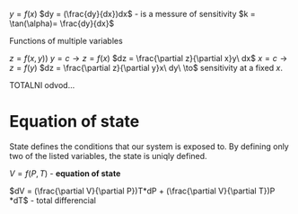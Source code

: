 $y = f(x)$
$dy = (\frac{dy}{dx})dx$ - is a messure of sensitivity
$k = \tan(\alpha)= \frac{dy}{dx}$

Functions of multiple variables

$z = f(x,y))$
$y = c \to z = f(x)$
$dz = \frac{\partial z}{\partial x}y\ dx$
$x = c \to z = f(y)$
$dz = \frac{\partial z}{\partial y}x\ dy\ \to$ sensitivity at a fixed $x$.

TOTALNI odvod...


# Equation of state

State defines the conditions that our system is exposed to.
By defining only two of the listed variables, the state is uniqly defined.

$V = f(P,T)$ - **equation of state**

$dV = (\frac{\partial V}{\partial P})T*dP + (\frac{\partial V}{\partial T})P *dT$ - total differencial



